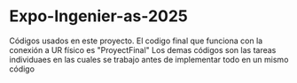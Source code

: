 # Expo-Ingenier-as-2025
Códigos usados en este proyecto.
El codigo final que funciona con la conexión a UR físico es "ProyectFinal"
Los demas códigos son las tareas individuaes en las cuales se trabajo antes de implementar todo en un mismo código 
